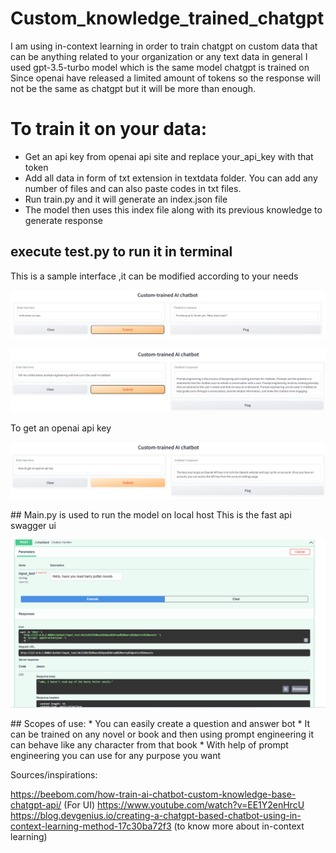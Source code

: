 # Custom_knowledge_trained_chatgpt

I am using in-context learning in order to train chatgpt on custom data that can be anything related to your organization or any text data in general
I used gpt-3.5-turbo model which is the same model chatgpt is trained on
Since openai have released a limited amount of tokens so the response will not be the same as chatgpt but it will be more than enough.

# To train it on your data:
* Get an api key from openai api site and replace your_api_key with that token
* Add all data in form of txt extension in textdata folder. You can add any number of files and can also paste codes in txt files.
* Run train.py and it will generate an index.json file
* The model then uses this index file along with its previous knowledge to generate response

## execute test.py to run it in terminal
This is a sample interface ,it can be modified according to your needs
<p align="center">
  <img src="images/img_1.png">
</p>
<p align="center">
  <img src="images/img_2.png">
</p>
To get an openai api key 
<p align="center">
  <img src="images/img_3.png">
</p>
## Main.py is used to run the model on local host
This is the fast api swagger ui
<p align="center">
  <img src="images/img_4.png">
</p>
## Scopes of use:
* You can easily create a question and answer bot
* It can be trained on any novel or book and then using prompt engineering it can behave like any character from that book
* With help of prompt engineering you can use for any purpose you want

Sources/inspirations:

https://beebom.com/how-train-ai-chatbot-custom-knowledge-base-chatgpt-api/ (For UI)
https://www.youtube.com/watch?v=EE1Y2enHrcU
https://blog.devgenius.io/creating-a-chatgpt-based-chatbot-using-in-context-learning-method-17c30ba72f3 (to know more about in-context learning)
